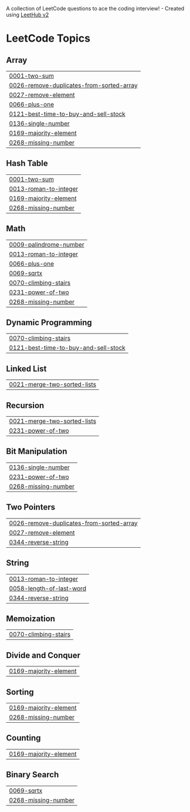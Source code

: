 A collection of LeetCode questions to ace the coding interview! - Created using [LeetHub v2](https://github.com/arunbhardwaj/LeetHub-2.0)
<!---LeetCode Topics Start-->
# LeetCode Topics
## Array
|  |
| ------- |
| [0001-two-sum](https://github.com/wsoham18/LeetCode/tree/master/0001-two-sum) |
| [0026-remove-duplicates-from-sorted-array](https://github.com/wsoham18/LeetCode/tree/master/0026-remove-duplicates-from-sorted-array) |
| [0027-remove-element](https://github.com/wsoham18/LeetCode/tree/master/0027-remove-element) |
| [0066-plus-one](https://github.com/wsoham18/LeetCode/tree/master/0066-plus-one) |
| [0121-best-time-to-buy-and-sell-stock](https://github.com/wsoham18/LeetCode/tree/master/0121-best-time-to-buy-and-sell-stock) |
| [0136-single-number](https://github.com/wsoham18/LeetCode/tree/master/0136-single-number) |
| [0169-majority-element](https://github.com/wsoham18/LeetCode/tree/master/0169-majority-element) |
| [0268-missing-number](https://github.com/wsoham18/LeetCode/tree/master/0268-missing-number) |
## Hash Table
|  |
| ------- |
| [0001-two-sum](https://github.com/wsoham18/LeetCode/tree/master/0001-two-sum) |
| [0013-roman-to-integer](https://github.com/wsoham18/LeetCode/tree/master/0013-roman-to-integer) |
| [0169-majority-element](https://github.com/wsoham18/LeetCode/tree/master/0169-majority-element) |
| [0268-missing-number](https://github.com/wsoham18/LeetCode/tree/master/0268-missing-number) |
## Math
|  |
| ------- |
| [0009-palindrome-number](https://github.com/wsoham18/LeetCode/tree/master/0009-palindrome-number) |
| [0013-roman-to-integer](https://github.com/wsoham18/LeetCode/tree/master/0013-roman-to-integer) |
| [0066-plus-one](https://github.com/wsoham18/LeetCode/tree/master/0066-plus-one) |
| [0069-sqrtx](https://github.com/wsoham18/LeetCode/tree/master/0069-sqrtx) |
| [0070-climbing-stairs](https://github.com/wsoham18/LeetCode/tree/master/0070-climbing-stairs) |
| [0231-power-of-two](https://github.com/wsoham18/LeetCode/tree/master/0231-power-of-two) |
| [0268-missing-number](https://github.com/wsoham18/LeetCode/tree/master/0268-missing-number) |
## Dynamic Programming
|  |
| ------- |
| [0070-climbing-stairs](https://github.com/wsoham18/LeetCode/tree/master/0070-climbing-stairs) |
| [0121-best-time-to-buy-and-sell-stock](https://github.com/wsoham18/LeetCode/tree/master/0121-best-time-to-buy-and-sell-stock) |
## Linked List
|  |
| ------- |
| [0021-merge-two-sorted-lists](https://github.com/wsoham18/LeetCode/tree/master/0021-merge-two-sorted-lists) |
## Recursion
|  |
| ------- |
| [0021-merge-two-sorted-lists](https://github.com/wsoham18/LeetCode/tree/master/0021-merge-two-sorted-lists) |
| [0231-power-of-two](https://github.com/wsoham18/LeetCode/tree/master/0231-power-of-two) |
## Bit Manipulation
|  |
| ------- |
| [0136-single-number](https://github.com/wsoham18/LeetCode/tree/master/0136-single-number) |
| [0231-power-of-two](https://github.com/wsoham18/LeetCode/tree/master/0231-power-of-two) |
| [0268-missing-number](https://github.com/wsoham18/LeetCode/tree/master/0268-missing-number) |
## Two Pointers
|  |
| ------- |
| [0026-remove-duplicates-from-sorted-array](https://github.com/wsoham18/LeetCode/tree/master/0026-remove-duplicates-from-sorted-array) |
| [0027-remove-element](https://github.com/wsoham18/LeetCode/tree/master/0027-remove-element) |
| [0344-reverse-string](https://github.com/wsoham18/LeetCode/tree/master/0344-reverse-string) |
## String
|  |
| ------- |
| [0013-roman-to-integer](https://github.com/wsoham18/LeetCode/tree/master/0013-roman-to-integer) |
| [0058-length-of-last-word](https://github.com/wsoham18/LeetCode/tree/master/0058-length-of-last-word) |
| [0344-reverse-string](https://github.com/wsoham18/LeetCode/tree/master/0344-reverse-string) |
## Memoization
|  |
| ------- |
| [0070-climbing-stairs](https://github.com/wsoham18/LeetCode/tree/master/0070-climbing-stairs) |
## Divide and Conquer
|  |
| ------- |
| [0169-majority-element](https://github.com/wsoham18/LeetCode/tree/master/0169-majority-element) |
## Sorting
|  |
| ------- |
| [0169-majority-element](https://github.com/wsoham18/LeetCode/tree/master/0169-majority-element) |
| [0268-missing-number](https://github.com/wsoham18/LeetCode/tree/master/0268-missing-number) |
## Counting
|  |
| ------- |
| [0169-majority-element](https://github.com/wsoham18/LeetCode/tree/master/0169-majority-element) |
## Binary Search
|  |
| ------- |
| [0069-sqrtx](https://github.com/wsoham18/LeetCode/tree/master/0069-sqrtx) |
| [0268-missing-number](https://github.com/wsoham18/LeetCode/tree/master/0268-missing-number) |
<!---LeetCode Topics End-->